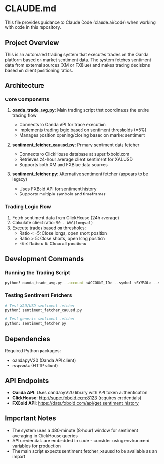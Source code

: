 # CLAUDE.md

This file provides guidance to Claude Code (claude.ai/code) when working with code in this repository.

## Project Overview

This is an automated trading system that executes trades on the Oanda platform based on market sentiment data. The system fetches sentiment data from external sources (XM or FXBlue) and makes trading decisions based on client positioning ratios.

## Architecture

### Core Components

1. **oanda_trade_avg.py**: Main trading script that coordinates the entire trading flow
   - Connects to Oanda API for trade execution
   - Implements trading logic based on sentiment thresholds (±5%)
   - Manages position opening/closing based on market sentiment

2. **sentiment_fetcher_xauusd.py**: Primary sentiment data fetcher
   - Connects to ClickHouse database at super.fxbold.com
   - Retrieves 24-hour average client sentiment for XAUUSD
   - Supports both XM and FXBlue data sources

3. **sentiment_fetcher.py**: Alternative sentiment fetcher (appears to be legacy)
   - Uses FXBold API for sentiment history
   - Supports multiple symbols and timeframes

### Trading Logic Flow

1. Fetch sentiment data from ClickHouse (24h average)
2. Calculate client ratio: `50 - AVG(longval)`
3. Execute trades based on thresholds:
   - Ratio < -5: Close longs, open short position
   - Ratio > 5: Close shorts, open long position
   - -5 ≤ Ratio ≤ 5: Close all positions

## Development Commands

### Running the Trading Script
```bash
python3 oanda_trade_avg.py --account <ACCOUNT_ID> --symbol <SYMBOL> --source <xm|fxblue> --timeframe <MINUTES> --units <TRADE_SIZE>
```

### Testing Sentiment Fetchers
```bash
# Test XAU/USD sentiment fetcher
python3 sentiment_fetcher_xauusd.py

# Test generic sentiment fetcher
python3 sentiment_fetcher.py
```

## Dependencies

Required Python packages:
- oandapyV20 (Oanda API client)
- requests (HTTP client)

## API Endpoints

- **Oanda API**: Uses oandapyV20 library with API token authentication
- **ClickHouse**: http://super.fxbold.com:8123 (requires credentials)
- **FXBold API**: https://data.fxbold.com/api/get_sentiment_history

## Important Notes

- The system uses a 480-minute (8-hour) window for sentiment averaging in ClickHouse queries
- API credentials are embedded in code - consider using environment variables for production
- The main script expects sentiment_fetcher_xauusd to be available as an import